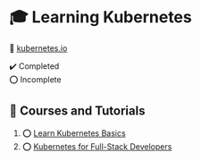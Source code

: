 # :mortar_board: Learning Kubernetes

:link: [kubernetes.io](https://kubernetes.io/)

:heavy_check_mark: Completed  
:o: Incomplete

## :beginner: Courses and Tutorials

1. :o: [Learn Kubernetes Basics](https://kubernetes.io/docs/tutorials/kubernetes-basics/)
2. :o: [Kubernetes for Full-Stack Developers](https://www.digitalocean.com/community/curriculums/kubernetes-for-full-stack-developers)
